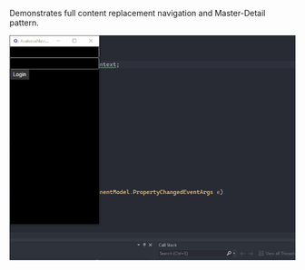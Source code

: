 Demonstrates full content replacement navigation and Master-Detail pattern.

![Demo Screenshot](AvaloniaNavigationDemo/Assets/navigationdemo.gif)
